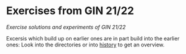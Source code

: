 # Exercises from GIN 21/22

*Exercise solutions and experiments of GIN 21/22*

Excersis which build up on earlier ones are in part build into the earlier ones: Look into the directories or into [history](https://github.com/s4b7r/gin2122-exercises/commits/main) to get an overview.
